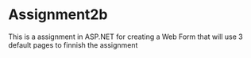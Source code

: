 Assignment2b
============
This is a assignment in ASP.NET for creating a Web Form that will use 3 default pages to finnish the assignment
